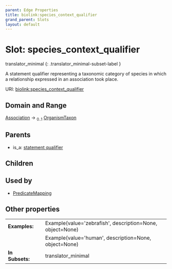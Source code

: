 ```yaml
---
parent: Edge Properties
title: biolink:species_context_qualifier
grand_parent: Slots
layout: default
---
```


# Slot: species_context_qualifier

translator_minimal
{: .translator_minimal-subset-label }


A statement qualifier representing a taxonomic category of species in which a relationship expressed in an association took place.

URI: [biolink:species_context_qualifier](https://w3id.org/biolink/species_context_qualifier)

## Domain and Range

[Association](Association.md) ->  <sub>0..1</sub> [OrganismTaxon](OrganismTaxon.md)

## Parents

 *  is_a: [statement qualifier](statement_qualifier.md)

## Children


## Used by

 * [PredicateMapping](PredicateMapping.md)

## Other properties

|  |  |  |
| --- | --- | --- |
| **Examples:** | | Example(value='zebrafish', description=None, object=None) |
|  | | Example(value='human', description=None, object=None) |
| **In Subsets:** | | translator_minimal |

